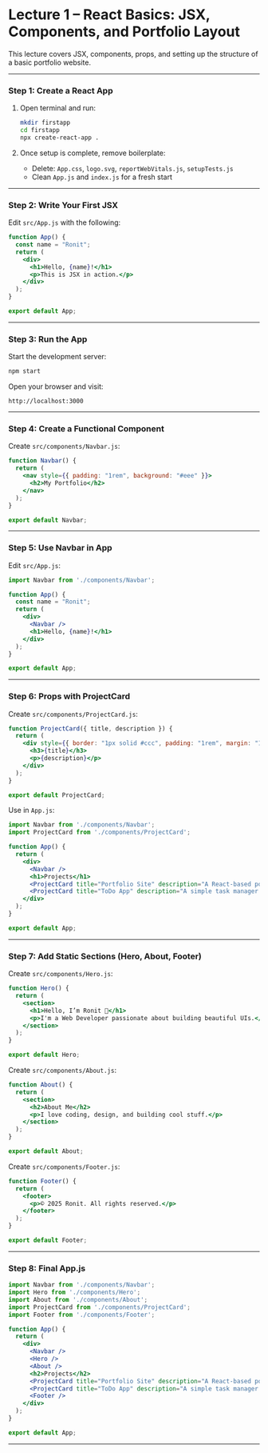 # Lecture 1 – React Basics: JSX, Components, and Portfolio Layout

This lecture covers JSX, components, props, and setting up the structure of a basic portfolio website.

---

### Step 1: Create a React App

1. Open terminal and run:

    ```bash
    mkdir firstapp
    cd firstapp
    npx create-react-app .
    ```

2. Once setup is complete, remove boilerplate:
    - Delete: `App.css`, `logo.svg`, `reportWebVitals.js`, `setupTests.js`
    - Clean `App.js` and `index.js` for a fresh start

---

### Step 2: Write Your First JSX

Edit `src/App.js` with the following:

```jsx
function App() {
  const name = "Ronit";
  return (
    <div>
      <h1>Hello, {name}!</h1>
      <p>This is JSX in action.</p>
    </div>
  );
}

export default App;
```

---

### Step 3: Run the App

Start the development server:

```bash
npm start
```

Open your browser and visit:

```
http://localhost:3000
```

---

### Step 4: Create a Functional Component

Create `src/components/Navbar.js`:

```jsx
function Navbar() {
  return (
    <nav style={{ padding: "1rem", background: "#eee" }}>
      <h2>My Portfolio</h2>
    </nav>
  );
}

export default Navbar;
```

---

### Step 5: Use Navbar in App

Edit `src/App.js`:

```jsx
import Navbar from './components/Navbar';

function App() {
  const name = "Ronit";
  return (
    <div>
      <Navbar />
      <h1>Hello, {name}!</h1>
    </div>
  );
}

export default App;
```

---

### Step 6: Props with ProjectCard

Create `src/components/ProjectCard.js`:

```jsx
function ProjectCard({ title, description }) {
  return (
    <div style={{ border: "1px solid #ccc", padding: "1rem", margin: "1rem" }}>
      <h3>{title}</h3>
      <p>{description}</p>
    </div>
  );
}

export default ProjectCard;
```

Use in `App.js`:

```jsx
import Navbar from './components/Navbar';
import ProjectCard from './components/ProjectCard';

function App() {
  return (
    <div>
      <Navbar />
      <h1>Projects</h1>
      <ProjectCard title="Portfolio Site" description="A React-based portfolio site" />
      <ProjectCard title="ToDo App" description="A simple task manager using React" />
    </div>
  );
}

export default App;
```

---

### Step 7: Add Static Sections (Hero, About, Footer)

Create `src/components/Hero.js`:

```jsx
function Hero() {
  return (
    <section>
      <h1>Hello, I’m Ronit 👋</h1>
      <p>I'm a Web Developer passionate about building beautiful UIs.</p>
    </section>
  );
}

export default Hero;
```

Create `src/components/About.js`:

```jsx
function About() {
  return (
    <section>
      <h2>About Me</h2>
      <p>I love coding, design, and building cool stuff.</p>
    </section>
  );
}

export default About;
```

Create `src/components/Footer.js`:

```jsx
function Footer() {
  return (
    <footer>
      <p>© 2025 Ronit. All rights reserved.</p>
    </footer>
  );
}

export default Footer;
```

---

### Step 8: Final App.js

```jsx
import Navbar from './components/Navbar';
import Hero from './components/Hero';
import About from './components/About';
import ProjectCard from './components/ProjectCard';
import Footer from './components/Footer';

function App() {
  return (
    <div>
      <Navbar />
      <Hero />
      <About />
      <h2>Projects</h2>
      <ProjectCard title="Portfolio Site" description="A React-based portfolio site" />
      <ProjectCard title="ToDo App" description="A simple task manager using React" />
      <Footer />
    </div>
  );
}

export default App;
```

---
